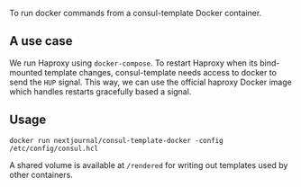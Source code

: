 To run docker commands from a consul-template Docker container.

## A use case

We run Haproxy using `docker-compose`. To restart Haproxy when its bind-mounted template changes, consul-template needs access to docker to send the `HUP` signal. This way, we can use the official haproxy Docker image which handles restarts gracefully based a signal.

## Usage

```
docker run nextjournal/consul-template-docker -config /etc/config/consul.hcl
```

A shared volume is available at `/rendered` for writing out templates used by other containers.
